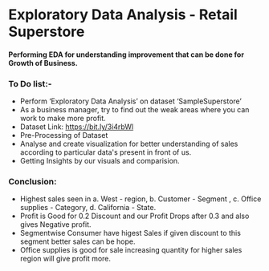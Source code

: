 # <b>Exploratory Data Analysis - Retail Superstore </b>

#### Performing EDA for understanding improvement that can be done for Growth of Business. 

### To Do list:-
- Perform ‘Exploratory Data Analysis’ on dataset ‘SampleSuperstore’
- As a business manager, try to find out the weak areas where you can work to make more profit.
- Dataset Link: https://bit.ly/3i4rbWl
- Pre-Processing of Dataset
- Analyse and create visualization for better understanding of sales according to particular data's present in front of us.
- Getting Insights by our visuals and comparision.

### Conclusion:
- Highest sales seen in
   a. West - region,
   b. Customer - Segment , 
   c. Office supplies - Category, 
   d. California - State.
- Profit is Good for 0.2 Discount and our Profit Drops after 0.3 and also gives Negative profit.
- Segmentwise Consumer have higest Sales if given discount to this segment better sales can be hope.
- Office supplies is good for sale increasing quantity for higher sales region will give profit more.
